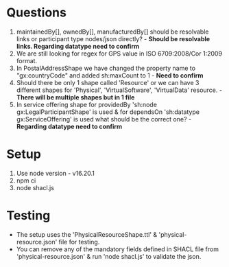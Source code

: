 # Questions

1. maintainedBy[], ownedBy[], manufacturedBy[] should be resolvable links or participant type nodes/json directly? - **Should be resolvable links. Regarding datatype need to confirm**
2. We are still looking for regex for GPS value in ISO 6709:2008/Cor 1:2009 format.
3. In PostalAddressShape we have changed the property name to "gx:countryCode" and added sh:maxCount to 1 - **Need to confirm**
4. Should there be only 1 shape called 'Resource' or we can have 3 different shapes for 'Physical', 'VirtualSoftware', 'VirtualData' resource. - **There will be multiple shapes but in 1 file**
5. In service offering shape for providedBy 'sh:node gx:LegalParticipantShape' is used & for dependsOn 'sh:datatype gx:ServiceOffering' is used what should be the correct one? - **Regarding datatype need to confirm**

# Setup

1. Use node version - v16.20.1
2. npm ci
3. node shacl.js

# Testing

- The setup uses the  'PhysicalResourceShape.ttl' & 'physical-resource.json' file for testing.
- You can remove any of the mandatory fields defined in SHACL file from 'physical-resource.json' & run 'node shacl.js' to validate the json. 